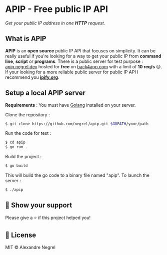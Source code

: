 # APIP - Free public IP API

*Get your public IP address in one **HTTP** request.*


## What is APIP

**APIP** is an **open source** public IP API that focuses on simplicity. It can be really useful if you're looking for a way to get your public IP from **command line**, **script** or **programs**. There is a public server for test purpose : [apip.negrel.dev](https://apip.negrel.dev/) hosted for **free** on [back4app.com](https://back4app.com) with a limit of **10 req/s** :cry:. If your looking for a more reliable public server for public IP API I recommend you [**ipify.org**](https://ipify.org).

## Setup a local APIP server

**Requirements** :
You must have [Golang](https://golang.org/dl/) installed on your server.

Clone the repository :

```bash
$ git clone https://github.com/negrel/apip.git $GOPATH/your/path
```

Run the code for test :

```bash
$ cd apip
$ go run .
```

Build the project :

```bash
$ go build
```

This will build the go code to a binary file named "apip". To launch the server :

```bash
$ ./apip
```



## :stars: Show your support

Please give a :star: if this project helped you!

## :scroll: License
MIT © Alexandre Negrel

